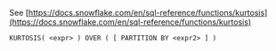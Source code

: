 See [https://docs.snowflake.com/en/sql-reference/functions/kurtosis](https://docs.snowflake.com/en/sql-reference/functions/kurtosis)
```
KURTOSIS( <expr> ) OVER ( [ PARTITION BY <expr2> ] )
```
